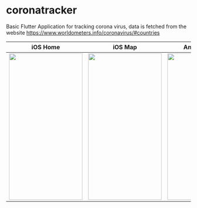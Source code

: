 # coronatracker

Basic Flutter Application for tracking corona virus, data is fetched from the website https://www.worldometers.info/coronavirus/#countries

iOS Home | iOS Map | Android Home | Android Map
------------ | ------------- | ------------ | -------------
<img  src="https://github.com/jose-bamboo/corona_tracker/blob/master/assets/maps/gh-images/ios-home.png" width="200" height="400" /> | <img  src="https://github.com/jose-bamboo/corona_tracker/blob/master/assets/maps/gh-images/ios-map.png" width="200" height="400" /> | <img  src="https://github.com/jose-bamboo/corona_tracker/blob/master/assets/maps/gh-images/android-home.jpg" width="200" height="400" /> | <img  src="https://github.com/jose-bamboo/corona_tracker/blob/master/assets/maps/gh-images/android-maps.jpg" width="200" height="400" /> 
